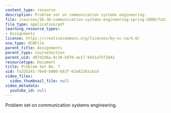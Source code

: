 ```yaml
---
content_type: resource
description: Problem set on communication systems engineering.
file: /courses/16-36-communication-systems-engineering-spring-2009/fa32b24176e0b000b63f61e82261cbcd_MIT16_36s09_assn07.pdf
file_type: application/pdf
learning_resource_types:
- Assignments
license: https://creativecommons.org/licenses/by-nc-sa/4.0/
ocw_type: OCWFile
parent_title: Assignments
parent_type: CourseSection
parent_uid: d87d186a-8c38-b970-ae17-9431a75f2842
resourcetype: Document
title: Problem Set No. 7
uid: fa32b241-76e0-b000-b63f-61e82261cbcd
video_files:
  video_thumbnail_file: null
video_metadata:
  youtube_id: null
---
```

Problem set on communication systems engineering.